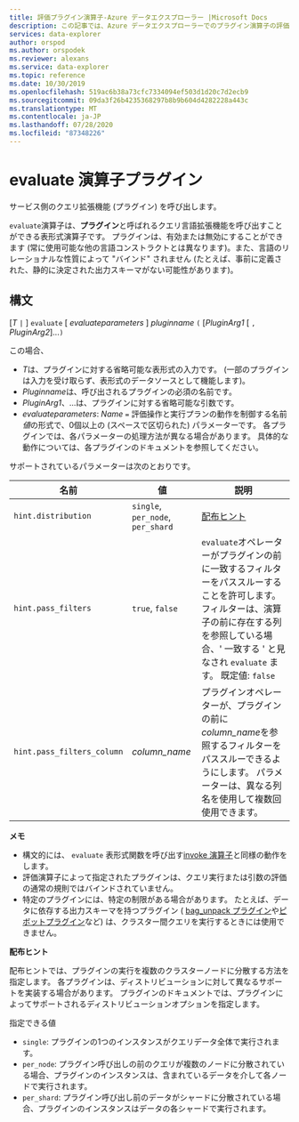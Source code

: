```yaml
---
title: 評価プラグイン演算子-Azure データエクスプローラー |Microsoft Docs
description: この記事では、Azure データエクスプローラーでのプラグイン演算子の評価について説明します。
services: data-explorer
author: orspod
ms.author: orspodek
ms.reviewer: alexans
ms.service: data-explorer
ms.topic: reference
ms.date: 10/30/2019
ms.openlocfilehash: 519ac6b38a73cfc7334094ef503d1d20c7d2ecb9
ms.sourcegitcommit: 09da3f26b4235368297b8b9b604d4282228a443c
ms.translationtype: MT
ms.contentlocale: ja-JP
ms.lasthandoff: 07/28/2020
ms.locfileid: "87348226"
---
```

# <a name="evaluate-operator-plugins"></a>evaluate 演算子プラグイン

サービス側のクエリ拡張機能 (プラグイン) を呼び出します。

`evaluate`演算子は、**プラグイン**と呼ばれるクエリ言語拡張機能を呼び出すことができる表形式演算子です。 プラグインは、有効または無効にすることができます (常に使用可能な他の言語コンストラクトとは異なります)。また、言語のリレーショナルな性質によって "バインド" されません (たとえば、事前に定義された、静的に決定された出力スキーマがない可能性があります)。

## <a name="syntax"></a>構文 

[*T* `|` ] `evaluate` [ *evaluateparameters* ] *pluginname* `(` [*PluginArg1* [ `,` *PluginArg2*]...`)`

この場合、

* *T*は、プラグインに対する省略可能な表形式の入力です。 (一部のプラグインは入力を受け取らず、表形式のデータソースとして機能します)。
* *Pluginname*は、呼び出されるプラグインの必須の名前です。
* *PluginArg1*、...は、プラグインに対する省略可能な引数です。
* *evaluateparameters*: *Name* `=` 評価操作と実行プランの動作を制御する名前*値*の形式で、0個以上の (スペースで区切られた) パラメーターです。 各プラグインでは、各パラメーターの処理方法が異なる場合があります。 具体的な動作については、各プラグインのドキュメントを参照してください。  

サポートされているパラメーターは次のとおりです。 

  |名前                |値                           |説明                                |
  |--------------------|---------------------------------|-------------------------------------------|
  |`hint.distribution` |`single`, `per_node`, `per_shard`| [配布ヒント](#distributionhints) |
  |`hint.pass_filters` |`true`, `false`| `evaluate`オペレーターがプラグインの前に一致するフィルターをパススルーすることを許可します。 フィルターは、演算子の前に存在する列を参照している場合、' 一致する ' と見なされ `evaluate` ます。 既定値: `false` |
  |`hint.pass_filters_column` |*column_name*| プラグインオペレーターが、プラグインの前に*column_name*を参照するフィルターをパススルーできるようにします。 パラメーターは、異なる列名を使用して複数回使用できます。 |

**メモ**

* 構文的には、 `evaluate` 表形式関数を呼び出す[invoke 演算子](./invokeoperator.md)と同様の動作をします。
* 評価演算子によって指定されたプラグインは、クエリ実行または引数の評価の通常の規則ではバインドされていません。
* 特定のプラグインには、特定の制限がある場合があります。 たとえば、データに依存する出力スキーマを持つプラグイン ( [bag_unpack プラグイン](./bag-unpackplugin.md)や[ピボットプラグイン](./pivotplugin.md)など) は、クラスター間クエリを実行するときには使用できません。

<a id="distributionhints"/>**配布ヒント**</a>

配布ヒントでは、プラグインの実行を複数のクラスターノードに分散する方法を指定します。 各プラグインは、ディストリビューションに対して異なるサポートを実装する場合があります。 プラグインのドキュメントでは、プラグインによってサポートされるディストリビューションオプションを指定します。

指定できる値

* `single`: プラグインの1つのインスタンスがクエリデータ全体で実行されます。
* `per_node`: プラグイン呼び出しの前のクエリが複数のノードに分散されている場合、プラグインのインスタンスは、含まれているデータを介して各ノードで実行されます。
* `per_shard`: プラグイン呼び出し前のデータがシャードに分散されている場合、プラグインのインスタンスはデータの各シャードで実行されます。
